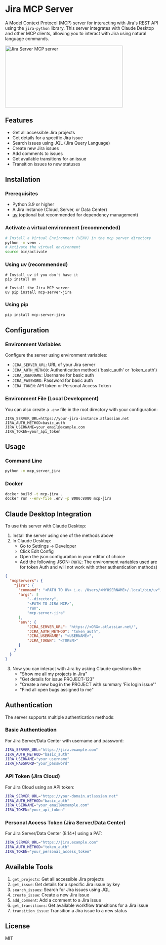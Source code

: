 # Jira MCP Server

A Model Context Protocol (MCP) server for interacting with Jira's REST API using the `jira-python` library. This server integrates with Claude Desktop and other MCP clients, allowing you to interact with Jira using natural language commands.

<a href="https://glama.ai/mcp/servers/@InfinitIQ-Tech/mcp-jira">
  <img width="380" height="200" src="https://glama.ai/mcp/servers/@InfinitIQ-Tech/mcp-jira/badge" alt="Jira Server MCP server" />
</a>

## Features

- Get all accessible Jira projects
- Get details for a specific Jira issue
- Search issues using JQL (Jira Query Language)
- Create new Jira issues
- Add comments to issues
- Get available transitions for an issue
- Transition issues to new statuses

## Installation

### Prerequisites

- Python 3.9 or higher
- A Jira instance (Cloud, Server, or Data Center)
- [uv](https://github.com/astral-sh/uv) (optional but recommended for dependency management)

### Activate a virtual environment (recommended)

```bash
# Install a Virtual Environment (VENV) in the mcp server directory
python -m venv .
# Activate the virtual environment
source bin/activate
```
### Using uv (recommended)
```
# Install uv if you don't have it
pip install uv

# Install the Jira MCP server
uv pip install mcp-server-jira
```

### Using pip

```bash
pip install mcp-server-jira
```

## Configuration

### Environment Variables

Configure the server using environment variables:

- `JIRA_SERVER_URL`: URL of your Jira server
- `JIRA_AUTH_METHOD`: Authentication method ('basic_auth' or 'token_auth')
- `JIRA_USERNAME`: Username for basic auth
- `JIRA_PASSWORD`: Password for basic auth
- `JIRA_TOKEN`: API token or Personal Access Token

### Environment File (Local Development)

You can also create a `.env` file in the root directory with your configuration:

```
JIRA_SERVER_URL=https://your-jira-instance.atlassian.net
JIRA_AUTH_METHOD=basic_auth
JIRA_USERNAME=your_email@example.com
JIRA_TOKEN=your_api_token
```

## Usage

### Command Line

```bash
python -m mcp_server_jira
```

### Docker

```bash
docker build -t mcp-jira .
docker run --env-file .env -p 8080:8080 mcp-jira
```

## Claude Desktop Integration

To use this server with Claude Desktop:

1. Install the server using one of the methods above
2. In Claude Desktop:
   - Go to Settings -> Developer
   - Click Edit Config
   - Open the json configuraiton in your editor of choice
   - Add the following JSON:
(`NOTE`: The environment variables used are for token Auth and will not work with other authentication methods)
```json
{
  "mcpServers": {
    "jira": {
      "command": "<PATH TO UV> i.e. /Users/<MYUSERNAME>/.local/bin/uv",
      "args": [
          "--directory",
          "<PATH TO JIRA MCP>",
          "run",
          "mcp-server-jira"
      ],
      "env": {
          "JIRA_SERVER_URL": "https://<ORG>.atlassian.net/",
          "JIRA_AUTH_METHOD": "token_auth",
          "JIRA_USERNAME": "<USERNAME>",
          "JIRA_TOKEN": "<TOKEN>"
      }
    }
  }
}
```

3. Now you can interact with Jira by asking Claude questions like:
   - "Show me all my projects in Jira"
   - "Get details for issue PROJECT-123"
   - "Create a new bug in the PROJECT with summary 'Fix login issue'"
   - "Find all open bugs assigned to me"

## Authentication

The server supports multiple authentication methods:

### Basic Authentication

For Jira Server/Data Center with username and password:

```bash
JIRA_SERVER_URL="https://jira.example.com"
JIRA_AUTH_METHOD="basic_auth"
JIRA_USERNAME="your_username"
JIRA_PASSWORD="your_password"
```

### API Token (Jira Cloud)

For Jira Cloud using an API token:

```bash
JIRA_SERVER_URL="https://your-domain.atlassian.net"
JIRA_AUTH_METHOD="basic_auth"
JIRA_USERNAME="your_email@example.com"
JIRA_TOKEN="your_api_token"
```

### Personal Access Token (Jira Server/Data Center)

For Jira Server/Data Center (8.14+) using a PAT:

```bash
JIRA_SERVER_URL="https://jira.example.com"
JIRA_AUTH_METHOD="token_auth"
JIRA_TOKEN="your_personal_access_token"
```

## Available Tools

1. `get_projects`: Get all accessible Jira projects
2. `get_issue`: Get details for a specific Jira issue by key
3. `search_issues`: Search for Jira issues using JQL
4. `create_issue`: Create a new Jira issue
5. `add_comment`: Add a comment to a Jira issue
6. `get_transitions`: Get available workflow transitions for a Jira issue
7. `transition_issue`: Transition a Jira issue to a new status

## License
MIT